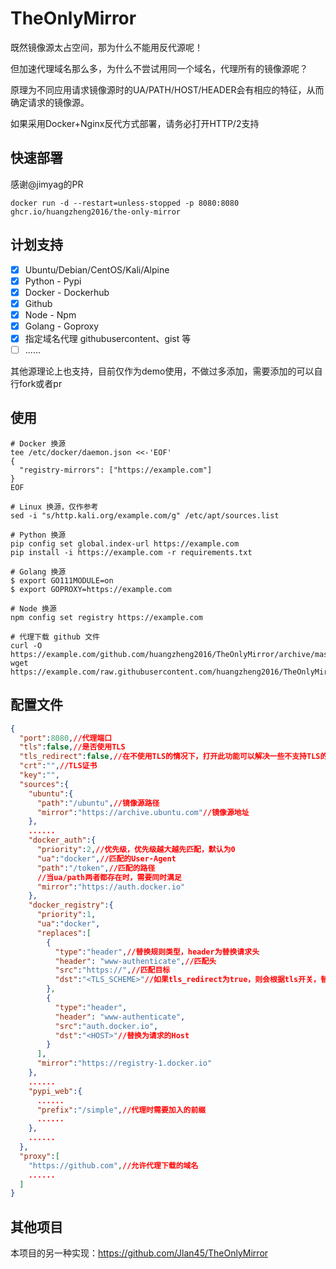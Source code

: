 # TheOnlyMirror

既然镜像源太占空间，那为什么不能用反代源呢！

但加速代理域名那么多，为什么不尝试用同一个域名，代理所有的镜像源呢？

原理为不同应用请求镜像源时的UA/PATH/HOST/HEADER会有相应的特征，从而确定请求的镜像源。

如果采用Docker+Nginx反代方式部署，请务必打开HTTP/2支持

## 快速部署

感谢@jimyag的PR
```shell
docker run -d --restart=unless-stopped -p 8080:8080 ghcr.io/huangzheng2016/the-only-mirror
```

## 计划支持

- [x] Ubuntu/Debian/CentOS/Kali/Alpine
- [x] Python - Pypi
- [x] Docker - Dockerhub
- [x] Github
- [x] Node - Npm
- [x] Golang - Goproxy
- [x] 指定域名代理 githubusercontent、gist 等
- [ ] ......

其他源理论上也支持，目前仅作为demo使用，不做过多添加，需要添加的可以自行fork或者pr

## 使用

```shell
# Docker 换源
tee /etc/docker/daemon.json <<-'EOF'
{
  "registry-mirrors": ["https://example.com"]
}
EOF

# Linux 换源，仅作参考
sed -i "s/http.kali.org/example.com/g" /etc/apt/sources.list

# Python 换源
pip config set global.index-url https://example.com
pip install -i https://example.com -r requirements.txt

# Golang 换源
$ export GO111MODULE=on
$ export GOPROXY=https://example.com

# Node 换源
npm config set registry https://example.com

# 代理下载 github 文件
curl -O https://example.com/github.com/huangzheng2016/TheOnlyMirror/archive/master.zip
wget https://example.com/raw.githubusercontent.com/huangzheng2016/TheOnlyMirror/main/README.md
```

## 配置文件

```json
{
  "port":8080,//代理端口
  "tls":false,//是否使用TLS
  "tls_redirect":false,//在不使用TLS的情况下，打开此功能可以解决一些不支持TLS的问题
  "crt":"",//TLS证书
  "key":"",
  "sources":{
    "ubuntu":{
      "path":"/ubuntu",//镜像源路径
      "mirror":"https://archive.ubuntu.com"//镜像源地址
    },
    ......
    "docker_auth":{
      "priority":2,//优先级，优先级越大越先匹配，默认为0
      "ua":"docker",//匹配的User-Agent
      "path":"/token",//匹配的路径
      //当ua/path两者都存在时，需要同时满足
      "mirror":"https://auth.docker.io"
    },
    "docker_registry":{
      "priority":1,
      "ua":"docker",
      "replaces":[
        {
          "type":"header",//替换规则类型，header为替换请求头
          "header": "www-authenticate",//匹配头
          "src":"https://",//匹配目标
          "dst":"<TLS_SCHEME>"//如果tls_redirect为true，则会根据tls开关，替换为https或者http
        },
        {
          "type":"header",
          "header": "www-authenticate",
          "src":"auth.docker.io",
          "dst":"<HOST>"//替换为请求的Host
        }
      ],
      "mirror":"https://registry-1.docker.io"
    },
    ......
    "pypi_web":{
      ......
      "prefix":"/simple",//代理时需要加入的前缀
      ......
    },
    ......
  },
  "proxy":[
    "https://github.com",//允许代理下载的域名
    ......
  ]
}
```


## 其他项目

本项目的另一种实现：https://github.com/Jlan45/TheOnlyMirror
